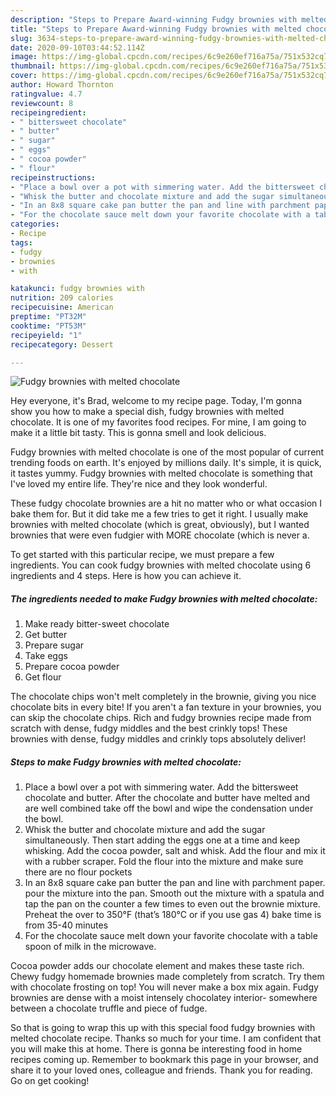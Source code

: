 ```yaml
---
description: "Steps to Prepare Award-winning Fudgy brownies with melted chocolate"
title: "Steps to Prepare Award-winning Fudgy brownies with melted chocolate"
slug: 3634-steps-to-prepare-award-winning-fudgy-brownies-with-melted-chocolate
date: 2020-09-10T03:44:52.114Z
image: https://img-global.cpcdn.com/recipes/6c9e260ef716a75a/751x532cq70/fudgy-brownies-with-melted-chocolate-recipe-main-photo.jpg
thumbnail: https://img-global.cpcdn.com/recipes/6c9e260ef716a75a/751x532cq70/fudgy-brownies-with-melted-chocolate-recipe-main-photo.jpg
cover: https://img-global.cpcdn.com/recipes/6c9e260ef716a75a/751x532cq70/fudgy-brownies-with-melted-chocolate-recipe-main-photo.jpg
author: Howard Thornton
ratingvalue: 4.7
reviewcount: 8
recipeingredient:
- " bittersweet chocolate"
- " butter"
- " sugar"
- " eggs"
- " cocoa powder"
- " flour"
recipeinstructions:
- "Place a bowl over a pot with simmering water. Add the bittersweet chocolate and butter. After the chocolate and butter have melted and are well combined take off the bowl and wipe the condensation under the bowl."
- "Whisk the butter and chocolate mixture and add the sugar simultaneously. Then start adding the eggs one at a time and keep whisking. Add the cocoa powder, salt and whisk. Add the flour and mix it with a rubber scraper. Fold the flour into the mixture and make sure there are no flour pockets"
- "In an 8x8 square cake pan butter the pan and line with parchment paper. pour the mixture into the pan. Smooth out the mixture with a spatula and tap the pan on the counter a few times to even out the brownie mixture. Preheat the over to 350°F (that’s 180°C or if you use gas 4) bake time is from 35-40 minutes"
- "For the chocolate sauce melt down your favorite chocolate with a table spoon of milk in the microwave."
categories:
- Recipe
tags:
- fudgy
- brownies
- with

katakunci: fudgy brownies with 
nutrition: 209 calories
recipecuisine: American
preptime: "PT32M"
cooktime: "PT53M"
recipeyield: "1"
recipecategory: Dessert

---
```



![Fudgy brownies with melted chocolate](https://img-global.cpcdn.com/recipes/6c9e260ef716a75a/751x532cq70/fudgy-brownies-with-melted-chocolate-recipe-main-photo.jpg)

Hey everyone, it's Brad, welcome to my recipe page. Today, I'm gonna show you how to make a special dish, fudgy brownies with melted chocolate. It is one of my favorites food recipes. For mine, I am going to make it a little bit tasty. This is gonna smell and look delicious.

Fudgy brownies with melted chocolate is one of the most popular of current trending foods on earth. It's enjoyed by millions daily. It's simple, it is quick, it tastes yummy. Fudgy brownies with melted chocolate is something that I've loved my entire life. They're nice and they look wonderful.

These fudgy chocolate brownies are a hit no matter who or what occasion I bake them for. But it did take me a few tries to get it right. I usually make brownies with melted chocolate (which is great, obviously), but I wanted brownies that were even fudgier with MORE chocolate (which is never a.


To get started with this particular recipe, we must prepare a few ingredients. You can cook fudgy brownies with melted chocolate using 6 ingredients and 4 steps. Here is how you can achieve it.

<!--inarticleads1-->

##### The ingredients needed to make Fudgy brownies with melted chocolate:

1. Make ready  bitter-sweet chocolate
1. Get  butter
1. Prepare  sugar
1. Take  eggs
1. Prepare  cocoa powder
1. Get  flour


The chocolate chips won&#39;t melt completely in the brownie, giving you nice chocolate bits in every bite! If you aren&#39;t a fan texture in your brownies, you can skip the chocolate chips. Rich and fudgy brownies recipe made from scratch with dense, fudgy middles and the best crinkly tops! These brownies with dense, fudgy middles and crinkly tops absolutely deliver! 

<!--inarticleads2-->

##### Steps to make Fudgy brownies with melted chocolate:

1. Place a bowl over a pot with simmering water. Add the bittersweet chocolate and butter. After the chocolate and butter have melted and are well combined take off the bowl and wipe the condensation under the bowl.
1. Whisk the butter and chocolate mixture and add the sugar simultaneously. Then start adding the eggs one at a time and keep whisking. Add the cocoa powder, salt and whisk. Add the flour and mix it with a rubber scraper. Fold the flour into the mixture and make sure there are no flour pockets
1. In an 8x8 square cake pan butter the pan and line with parchment paper. pour the mixture into the pan. Smooth out the mixture with a spatula and tap the pan on the counter a few times to even out the brownie mixture. Preheat the over to 350°F (that’s 180°C or if you use gas 4) bake time is from 35-40 minutes
1. For the chocolate sauce melt down your favorite chocolate with a table spoon of milk in the microwave.


Cocoa powder adds our chocolate element and makes these taste rich. Chewy fudgy homemade brownies made completely from scratch. Try them with chocolate frosting on top! You will never make a box mix again. Fudgy brownies are dense with a moist intensely chocolatey interior- somewhere between a chocolate truffle and piece of fudge. 

So that is going to wrap this up with this special food fudgy brownies with melted chocolate recipe. Thanks so much for your time. I am confident that you will make this at home. There is gonna be interesting food in home recipes coming up. Remember to bookmark this page in your browser, and share it to your loved ones, colleague and friends. Thank you for reading. Go on get cooking!
